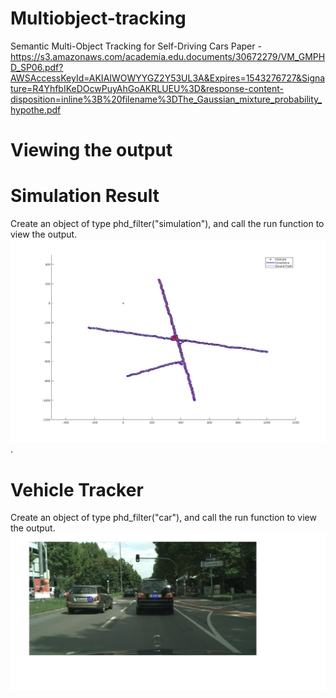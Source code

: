 # Multiobject-tracking

Semantic Multi-Object Tracking for Self-Driving Cars
Paper -<https://s3.amazonaws.com/academia.edu.documents/30672279/VM_GMPHD_SP06.pdf?AWSAccessKeyId=AKIAIWOWYYGZ2Y53UL3A&Expires=1543276727&Signature=R4YhfbIKeDOcwPuyAhGoAKRLUEU%3D&response-content-disposition=inline%3B%20filename%3DThe_Gaussian_mixture_probability_hypothe.pdf> 

# Viewing the output
# Simulation Result

Create an object of type phd_filter("simulation"), and call the run function 
to view the output.
![](Spawn.jpg).

# Vehicle Tracker

Create an object of type phd_filter("car"), and call the run function
to view the output.
![](Cars.jpg)


